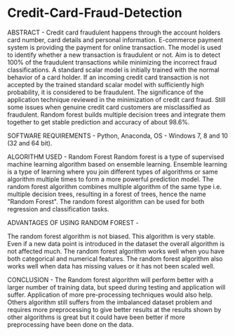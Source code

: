 # Credit-Card-Fraud-Detection

ABSTRACT - Credit card fraudulent happens through the account holders card number, card details and personal information. E-commerce payment system is providing the payment for online transaction. The model is used to identify whether a new transaction is fraudulent or not. Aim is to detect 100% of the fraudulent transactions while minimizing the incorrect fraud classifications. A standard scalar model is initially trained with the normal behavior of a card holder. If an incoming credit card transaction is not accepted by the trained standard scalar model with sufficiently high probability, it is considered to be fraudulent. The significance of the application technique reviewed in the minimization of credit card fraud. Still some issues when genuine credit card customers are misclassified as fraudulent. Random forest builds multiple decision trees and integrate them together to get stable prediction and accuracy of about 98.6%.

SOFTWARE REQUIREMENTS - Python, Anaconda, OS - Windows 7, 8 and 10 (32 and 64 bit).

ALGORITHM USED - Random Forest Random forest is a type of supervised machine learning algorithm based on ensemble learning. Ensemble learning is a type of learning where you join different types of algorithms or same algorithm multiple times to form a more powerful prediction model. The random forest algorithm combines multiple algorithm of the same type i.e. multiple decision trees, resulting in a forest of trees, hence the name "Random Forest". The random forest algorithm can be used for both regression and classification tasks.

ADVANTAGES OF USING RANDOM FOREST -

The random forest algorithm is not biased.
This algorithm is very stable. Even if a new data point is introduced in the dataset the overall algorithm is not affected much.
The random forest algorithm works well when you have both categorical and numerical features.
The random forest algorithm also works well when data has missing values or it has not been scaled well.

CONCLUSION - The Random forest algorithm will perform better with a larger number of training data, but speed during testing and application will suffer. Application of more pre-processing techniques would also help. Others algorithm still suffers from the imbalanced dataset problem and requires more preprocessing to give better results at the results shown by other algorithms is great but it could have been better if more preprocessing have been done on the data.

